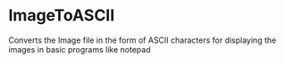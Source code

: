 # ImageToASCII
Converts the Image file in the form of ASCII characters for displaying the images in basic programs like notepad
